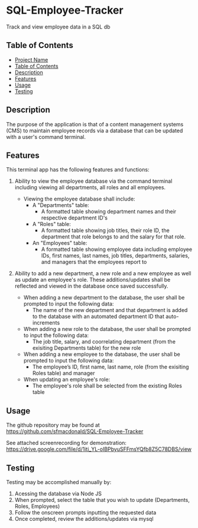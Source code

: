 # SQL-Employee-Tracker
Track and view employee data in a SQL db

## Table of Contents

- [Project Name](#sql-employee-tracker)
- [Table of Contents](#table-of-contents)
- [Description](#description)
- [Features](#features)
- [Usage](#usage)
- [Testing](#testing)

## Description

The purpose of the application is that of a content management systems (CMS) to maintain employee records via a database that can be updated with a user's command terminal.

## Features

This terminal app has the following features and functions:

1. Ability to view the employee database via the command terminal including viewing all departments, all roles and all employees.
    - Viewing the employee database shall include:
        - A "Departments" table:
            - A formatted table showing department names and their respective department ID's
        - A "Roles" table:
            - A formatted table showing job titles, their role ID, the department that role belongs to and the salary for that role.
        - An "Employees" table:
            - A formatted table showing employee data including employee IDs, first names, last names, job titles, departments, salaries, and managers that the employees report to

2. Ability to add a new department, a new role and a new employee as well as update an employee's role. These additions/updates shall be reflected and viewed in the database once saved successfully. 
    - When adding a new department to the database, the user shall be prompted to input the following data:
        -  The name of the new department and that department is added to the database with an automated department ID that auto-increments
    - When adding a new role to the database, the user shall be prompted to input the following data:
        - The job title, salary, and coorrelating department (from the exisiting Departments table) for the new role
    - When adding a new employee to the database, the user shall be prompted to input the following data:
        - The employee’s ID, first name, last name, role (from the exisiting Roles table) and manager
    - When updating an employee's role:
        - The employee's role shall be selected from the existing Roles table

## Usage

The github repository may be found at https://github.com/sfmacdonald/SQL-Employee-Tracker

See attached screenrecording for demonstration: https://drive.google.com/file/d/1iti_YL-oIBPbyuSFFmsYQfb8Z5C78DBS/view

## Testing

Testing may be accomplished manually by:

1. Acessing the database via Node JS
2. When prompted, select the table that you wish to update (Departments, Roles, Employees)
3. Follow the onscreen prompts inputting the requested data
4. Once completed, review the additions/updates via mysql